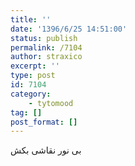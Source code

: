 ```yaml
---
title: ''
date: '1396/6/25 14:51:00'
status: publish
permalink: /7104
author: straxico
excerpt: ''
type: post
id: 7104
category:
    - tytomood
tag: []
post_format: []
---
```

بی نور نقاشی بکش